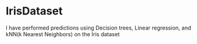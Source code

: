 # IrisDataset
I have performed predictions using Decision trees, Linear regression, and kNN(k Nearest Neighbors) on the Iris dataset
